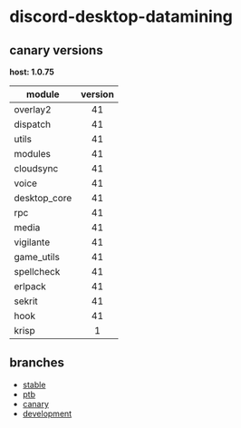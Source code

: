 # discord-desktop-datamining

## canary versions

**host: 1.0.75**

| module | version |
| ------ | :-----: |
| overlay2 | 41 |
| dispatch | 41 |
| utils | 41 |
| modules | 41 |
| cloudsync | 41 |
| voice | 41 |
| desktop_core | 41 |
| rpc | 41 |
| media | 41 |
| vigilante | 41 |
| game_utils | 41 |
| spellcheck | 41 |
| erlpack | 41 |
| sekrit | 41 |
| hook | 41 |
| krisp | 1 |

## branches

- [stable](https://github.com/OpenAsar/discord-desktop-datamining/tree/stable)
- [ptb](https://github.com/OpenAsar/discord-desktop-datamining/tree/ptb)
- [canary](https://github.com/OpenAsar/discord-desktop-datamining/tree/canary)
- [development](https://github.com/OpenAsar/discord-desktop-datamining/tree/development)